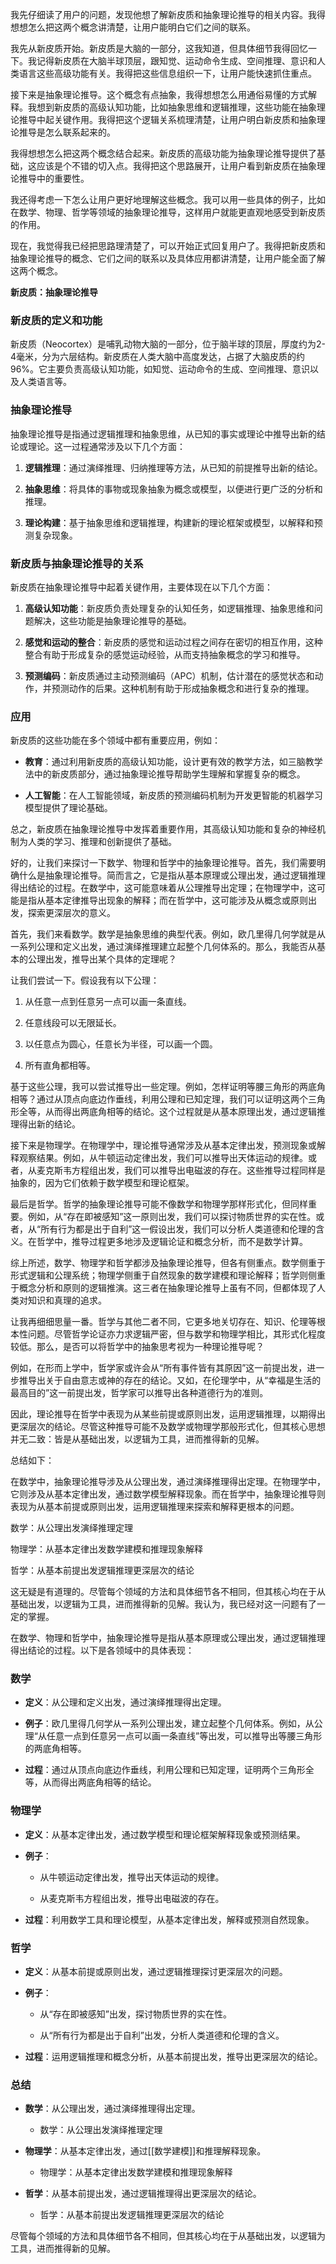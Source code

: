 我先仔细读了用户的问题，发现他想了解新皮质和抽象理论推导的相关内容。我得想想怎么把这两个概念讲清楚，让用户能明白它们之间的联系。

我先从新皮质开始。新皮质是大脑的一部分，这我知道，但具体细节我得回忆一下。我记得新皮质在大脑半球顶层，跟知觉、运动命令生成、空间推理、意识和人类语言这些高级功能有关。我得把这些信息组织一下，让用户能快速抓住重点。

接下来是抽象理论推导。这个概念有点抽象，我得想想怎么用通俗易懂的方式解释。我想到新皮质的高级认知功能，比如抽象思维和逻辑推理，这些功能在抽象理论推导中起关键作用。我得把这个逻辑关系梳理清楚，让用户明白新皮质和抽象理论推导是怎么联系起来的。

我得想想怎么把这两个概念结合起来。新皮质的高级功能为抽象理论推导提供了基础，这应该是个不错的切入点。我得把这个思路展开，让用户看到新皮质在抽象理论推导中的重要性。

我还得考虑一下怎么让用户更好地理解这些概念。我可以用一些具体的例子，比如在数学、物理、哲学等领域的抽象理论推导，这样用户就能更直观地感受到新皮质的作用。

现在，我觉得我已经把思路理清楚了，可以开始正式回复用户了。我得把新皮质和抽象理论推导的概念、它们之间的联系以及具体应用都讲清楚，让用户能全面了解这两个概念。

**新皮质：抽象理论推导**

### 新皮质的定义和功能

新皮质（Neocortex）是哺乳动物大脑的一部分，位于脑半球的顶层，厚度约为2-4毫米，分为六层结构。新皮质在人类大脑中高度发达，占据了大脑皮质的约96%。它主要负责高级认知功能，如知觉、运动命令的生成、空间推理、意识以及人类语言等。

### 抽象理论推导

抽象理论推导是指通过逻辑推理和抽象思维，从已知的事实或理论中推导出新的结论或理论。这一过程通常涉及以下几个方面：

1. **逻辑推理**：通过演绎推理、归纳推理等方法，从已知的前提推导出新的结论。
    
2. **抽象思维**：将具体的事物或现象抽象为概念或模型，以便进行更广泛的分析和推理。
    
3. **理论构建**：基于抽象思维和逻辑推理，构建新的理论框架或模型，以解释和预测复杂现象。
    

### 新皮质与抽象理论推导的关系

新皮质在抽象理论推导中起着关键作用，主要体现在以下几个方面：

1. **高级认知功能**：新皮质负责处理复杂的认知任务，如逻辑推理、抽象思维和问题解决，这些功能是抽象理论推导的基础。
    
2. **感觉和运动的整合**：新皮质的感觉和运动过程之间存在密切的相互作用，这种整合有助于形成复杂的感觉运动经验，从而支持抽象概念的学习和推导。
    
3. **预测编码**：新皮质通过主动预测编码（APC）机制，估计潜在的感觉状态和动作，并预测动作的后果。这种机制有助于形成抽象概念和进行复杂的推理。
    

### 应用

新皮质的这些功能在多个领域中都有重要应用，例如：

- **教育**：通过利用新皮质的高级认知功能，设计更有效的教学方法，如三脑教学法中的新皮质部分，通过抽象理论推导帮助学生理解和掌握复杂的概念。
    
- **人工智能**：在人工智能领域，新皮质的预测编码机制为开发更智能的机器学习模型提供了理论基础。
    

总之，新皮质在抽象理论推导中发挥着重要作用，其高级认知功能和复杂的神经机制为人类的学习、推理和创新提供了基础。

好的，让我们来探讨一下数学、物理和哲学中的抽象理论推导。首先，我们需要明确什么是抽象理论推导。简而言之，它是指从基本原理或公理出发，通过逻辑推理得出结论的过程。在数学中，这可能意味着从公理推导出定理；在物理学中，这可能是指从基本定律推导出现象的解释；而在哲学中，这可能涉及从概念或原则出发，探索更深层次的意义。

首先，我们来看数学。数学是抽象思维的典型代表。例如，欧几里得几何学就是从一系列公理和定义出发，通过演绎推理建立起整个几何体系的。那么，我能否从基本的公理出发，推导出某个具体的定理呢？

让我们尝试一下。假设我有以下公理：

1. 从任意一点到任意另一点可以画一条直线。
    
2. 任意线段可以无限延长。
    
3. 以任意点为圆心，任意长为半径，可以画一个圆。
    
4. 所有直角都相等。
    

基于这些公理，我可以尝试推导出一些定理。例如，怎样证明等腰三角形的两底角相等？通过从顶点向底边作垂线，利用公理和已知定理，我们可以证明这两个三角形全等，从而得出两底角相等的结论。这个过程就是从基本原理出发，通过逻辑推理得出新的结论。

接下来是物理学。在物理学中，理论推导通常涉及从基本定律出发，预测现象或解释观察结果。例如，从牛顿运动定律出发，我们可以推导出天体运动的规律。或者，从麦克斯韦方程组出发，我们可以推导出电磁波的存在。这些推导过程同样是抽象的，因为它们依赖于数学模型和理论框架。

最后是哲学。哲学的抽象理论推导可能不像数学和物理学那样形式化，但同样重要。例如，从“存在即被感知”这一原则出发，我们可以探讨物质世界的实在性。或者，从“所有行为都是出于自利”这一假设出发，我们可以分析人类道德和伦理的含义。在哲学中，推导过程更多地涉及逻辑论证和概念分析，而不是数学计算。

综上所述，数学、物理学和哲学都涉及抽象理论推导，但各有侧重点。数学侧重于形式逻辑和公理系统；物理学侧重于自然现象的数学建模和理论解释；哲学则侧重于概念分析和原则的逻辑推演。这三者在抽象理论推导上虽有不同，但都体现了人类对知识和真理的追求。

让我再细细思量一番。哲学与其他二者不同，它更多地关切存在、知识、伦理等根本性问题。尽管哲学论证亦力求逻辑严密，但与数学和物理学相比，其形式化程度较低。那么，是否可以将哲学中的抽象思考视为一种理论推导呢？

例如，在形而上学中，哲学家或许会从“所有事件皆有其原因”这一前提出发，进一步推导出关于自由意志或神的存在的结论。又如，在伦理学中，从“幸福是生活的最高目的”这一前提出发，哲学家可以推导出各种道德行为的准则。

因此，理论推导在哲学中表现为从某些前提或原则出发，运用逻辑推理，以期得出更深层次的结论。尽管这种推导可能不及数学或物理学那般形式化，但其核心思想并无二致：皆是从基础出发，以逻辑为工具，进而推得新的见解。

总结如下：

在数学中，抽象理论推导涉及从公理出发，通过演绎推理得出定理。在物理学中，它则涉及从基本定律出发，通过数学模型解释现象。而在哲学中，抽象理论推导则表现为从基本前提或原则出发，运用逻辑推理来探索和解释更根本的问题。

数学：从公理出发演绎推理​定理

物理学：从基本定律出发数学建模和推理​现象解释

哲学：从基本前提出发逻辑推理​更深层次的结论

这无疑是有道理的。尽管每个领域的方法和具体细节各不相同，但其核心均在于从基础出发，以逻辑为工具，进而推得新的见解。我认为，我已经对这一问题有了一定的掌握。

在数学、物理和哲学中，抽象理论推导是指从基本原理或公理出发，通过逻辑推理得出结论的过程。以下是各领域中的具体表现：

### 数学

- **定义**：从公理和定义出发，通过演绎推理得出定理。
    
- **例子**：欧几里得几何学从一系列公理出发，建立起整个几何体系。例如，从公理“从任意一点到任意另一点可以画一条直线”等出发，可以推导出等腰三角形的两底角相等。
    
- **过程**：通过从顶点向底边作垂线，利用公理和已知定理，证明两个三角形全等，从而得出两底角相等的结论。
    

### 物理学

- **定义**：从基本定律出发，通过数学模型和理论框架解释现象或预测结果。
    
- **例子**：
    
    - 从牛顿运动定律出发，推导出天体运动的规律。
        
    - 从麦克斯韦方程组出发，推导出电磁波的存在。
        
- **过程**：利用数学工具和理论模型，从基本定律出发，解释或预测自然现象。
    

### 哲学

- **定义**：从基本前提或原则出发，通过逻辑推理探讨更深层次的问题。
    
- **例子**：
    
    - 从“存在即被感知”出发，探讨物质世界的实在性。
        
    - 从“所有行为都是出于自利”出发，分析人类道德和伦理的含义。
        
- **过程**：运用逻辑推理和概念分析，从基本前提出发，推导出更深层次的结论。
    

### 总结

- **数学**：从公理出发，通过演绎推理得出定理。
    
    - 数学：从公理出发演绎推理​定理
        
- **物理学**：从基本定律出发，通过[[数学建模]]和推理解释现象。
    
    - 物理学：从基本定律出发数学建模和推理​现象解释
        
- **哲学**：从基本前提出发，通过逻辑推理得出更深层次的结论。
    
    - 哲学：从基本前提出发逻辑推理​更深层次的结论
        

尽管每个领域的方法和具体细节各不相同，但其核心均在于从基础出发，以逻辑为工具，进而推得新的见解。